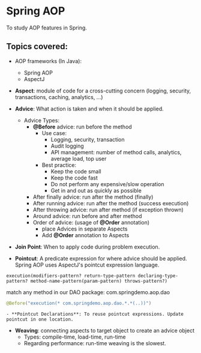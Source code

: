 # Spring AOP
To study AOP features in Spring. 

## Topics covered:
- AOP frameworks (In Java):
	- Spring AOP
	- AspectJ

- **Aspect**: module of code for a cross-cutting concern (logging, security, transactions, caching, analytics, ...)

- **Advice**: What action is taken and when it should be applied.
	- Advice Types:
		- **@Before** advice: run before the method
			- Use case: 
				- Logging, security, transaction 
				- Audit logging
				- API management:  number of method calls, analytics, average load, top user
			- Best practice:
				- Keep the code small
				- Keep the code fast
				- Do not perform any expensive/slow operation
				- Get in and out as quickly as possible
		- After finally advice: run after the method (finally)
    	- After running advice: run after the method (success execution)
		- After throwing advice: run after method (if exception thrown)
		- Around advice: run before and after method
		- Order of advice: (usage of **@Order** annotation)
			- place Advices in separate Aspects
			- Add **@Order** annotation to Aspects

- **Join Point**: When to apply code during problem execution.

- **Pointcut**: A predicate expression for where advice should be applied. Spring AOP uses AspectJ's pointcut expression language.

```
execution(modifiers-pattern? return-type-pattern declaring-type-pattern? method-name-pattern(param-pattern) throws-pattern?)
``` 

match any method in our DAO package: com.springdemo.aop.dao
```java
@Before("execution(* com.springdemo.aop.dao.*.*(..))")
```

	- **Pointcut Declarations**: To reuse pointcut expressions. Update pointcut in one location. 

- **Weaving**: connecting aspects to target object to create an advice object
	- Types: compile-time, load-time, run-time
	- Regarding performance: run-time weaving is the slowest.


